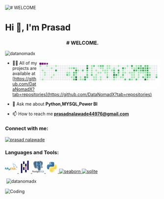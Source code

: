 ![# WELCOME](https://user-images.githubusercontent.com/74038190/221352995-5ac18bdf-1a19-4f99-bbb6-77559b220470.gif)
<h1 align="left">Hi 👋, I'm Prasad</h1>
<h3 align="center"># WELCOME.</h3>







<p align="left"> <img src="https://komarev.com/ghpvc/?username=datanomadx&label=Profile%20views&color=0e75b6&style=flat" alt="datanomadx" /> </p>
 <img align="right" alt="Coding" width="400" src="https://github.com/Platane/snk/raw/output/github-contribution-grid-snake.gif">


- 👨‍💻 All of my projects are available at [https://github.com/DataNomadX?tab=repositories](https://github.com/DataNomadX?tab=repositories)

- 💬 Ask me about **Python,MYSQL,Power BI**


- 📫 How to reach me **prasadnalawade44976@gmail.com**


<h3 align="left">Connect with me:</h3>
<p align="left">
<a href="https://linkedin.com/in/prasad nalawade" target="blank"><img align="center" src="https://raw.githubusercontent.com/rahuldkjain/github-profile-readme-generator/master/src/images/icons/Social/linked-in-alt.svg" alt="prasad nalawade" height="30" width="40" /></a>
</p>

<h3 align="left">Languages and Tools:</h3>
<p align="left"> <a href="https://www.mysql.com/" target="_blank" rel="noreferrer"> <img src="https://raw.githubusercontent.com/devicons/devicon/master/icons/mysql/mysql-original-wordmark.svg" alt="mysql" width="40" height="40"/> </a> <a href="https://pandas.pydata.org/" target="_blank" rel="noreferrer"> <img src="https://raw.githubusercontent.com/devicons/devicon/2ae2a900d2f041da66e950e4d48052658d850630/icons/pandas/pandas-original.svg" alt="pandas" width="40" height="40"/> </a> <a href="https://www.postgresql.org" target="_blank" rel="noreferrer"> <img src="https://raw.githubusercontent.com/devicons/devicon/master/icons/postgresql/postgresql-original-wordmark.svg" alt="postgresql" width="40" height="40"/> </a> <a href="https://www.python.org" target="_blank" rel="noreferrer"> <img src="https://raw.githubusercontent.com/devicons/devicon/master/icons/python/python-original.svg" alt="python" width="40" height="40"/> </a> <a href="https://seaborn.pydata.org/" target="_blank" rel="noreferrer"> <img src="https://seaborn.pydata.org/_images/logo-mark-lightbg.svg" alt="seaborn" width="40" height="40"/> </a> <a href="https://www.sqlite.org/" target="_blank" rel="noreferrer"> <img src="https://www.vectorlogo.zone/logos/sqlite/sqlite-icon.svg" alt="sqlite" width="40" height="40"/> </a> </p>



<p>&nbsp;<img align="center" src="https://github-readme-stats.vercel.app/api?username=datanomadx&show_icons=true&locale=en" alt="datanomadx" /></p>
<img align="center" alt="Coding" width="1200" src="https://user-images.githubusercontent.com/74038190/212284100-561aa473-3905-4a80-b561-0d28506553ee.gif">



